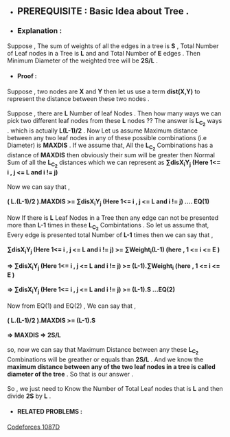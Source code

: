 - ## PREREQUISITE : Basic Idea about Tree .
- ### Explanation : 
Suppose , The sum of weights of all the edges in a tree is **S** , Total Number of Leaf nodes in a Tree is **L** and and Total Number of **E** edges . Then Minimum Diameter of the weighted tree will be 
**2S/L** . 
- #### Proof :
Suppose , two nodes are **X** and **Y** then let us use a term **dist(X,Y)** to represent the distance between these two nodes . <br><br>
Suppose , there are **L** Number of leaf Nodes . Then how many ways we can pick two different leaf nodes from these **L** nodes ?? The answer is **L<sub>C<sub>2</sub></sub>** ways . which
is actually **L(L-1)/2** . Now Let us assume Maximum distance between any two leaf nodes in any of these possible combinations  (i.e Diameter) is **MAXDIS** . If we assume that,
All the **L<sub>C<sub>2</sub></sub>** Combinations has a distance of **MAXDIS** then obviously their sum will be greater then Normal Sum of all the **L<sub>C<sub>2</sub></sub>** 
distances which we can represent as **<span>&#8721;dis</span>X<sub>i</sub>Y<sub>j</sub> (Here 1<= i , j <= L and i != j)**  <br><br>
Now we can say that ,<br><br> **( L.(L-1)/2 ).MAXDIS >= <span>&#8721;dis</span>X<sub>i</sub>Y<sub>j</sub> (Here 1<= i , j <= L and i != j) .... EQ(1)** <br><br>
Now If there is **L** Leaf Nodes in a Tree then any edge can not be presented more than **L-1** times in these  **L<sub>C<sub>2</sub></sub>** Combintations . So let us assume that,
Every edge is presented total Number of **L-1** times then we can say that , <br><br>
**<span>&#8721;dis</span>X<sub>i</sub>Y<sub>j</sub> (Here 1<= i , j <= L and i != j) >=  <span>&#8721;Weight<sub>i</sub></span>(L-1)   (here , 1 <= i <= E )** <br><br>
**=> <span>&#8721;dis</span>X<sub>i</sub>Y<sub>j</sub> (Here 1<= i , j <= L and i != j) >=  (L-1).<span>&#8721;Weight<sub>i</sub></span> (here , 1 <= i <= E )** <br><br>
**=> <span>&#8721;dis</span>X<sub>i</sub>Y<sub>j</sub> (Here 1<= i , j <= L and i != j) >= (L-1).S ...EQ(2)** <br><br>
Now from EQ(1) and EQ(2) , We can say that , <br><br>
 **( L.(L-1)/2 ).MAXDIS >= (L-1).S** <br><br>
 **=> MAXDIS => 2S/L** <br><br>
 so, now we can say that Maximum Distance between any these **L<sub>C<sub>2</sub></sub>** Combinations will be greather or equals than **2S/L** . And we know the **maximum distance
 between any of the two leaf nodes in a tree is called diameter of the tree** . So that is our answer . <br><br>
 So , we just need to Know the Number of Total Leaf nodes that is **L** and then divide **2S** by **L** . 
 - #### RELATED PROBLEMS :
  [Codeforces 1087D](https://codeforces.com/problemset/problem/1087/D?locale=en)
